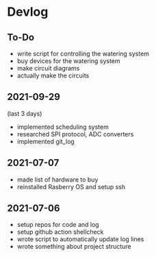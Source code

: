 # Devlog

## To-Do

- write script for controlling the watering system
- buy devices for the watering system
- make circuit diagrams
- actually make the circuits

## 2021-09-29

(last 3 days)

- implemented scheduling system
- researched SPI protocol, ADC converters
- implemented git_log

## 2021-07-07

- made list of hardware to buy
- reinstalled Rasberry OS and setup ssh

## 2021-07-06

- setup repos for code and log
- setup github action shellcheck
- wrote script to automatically update log lines
- wrote something about project structure
